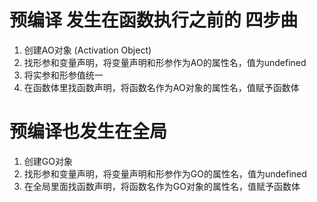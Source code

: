 # 预编译 发生在函数执行之前的 四步曲
1. 创建AO对象 (Activation Object)
2. 找形参和变量声明，将变量声明和形参作为AO的属性名，值为undefined
3. 将实参和形参值统一
4. 在函数体里找函数声明，将函数名作为AO对象的属性名，值赋予函数体

# 预编译也发生在全局
1. 创建GO对象
2. 找形参和变量声明，将变量声明和形参作为GO的属性名，值为undefined
3. 在全局里面找函数声明，将函数名作为GO对象的属性名，值赋予函数体